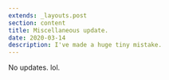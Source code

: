 ```yaml
---
extends: _layouts.post
section: content
title: Miscellaneous update.
date: 2020-03-14
description: I've made a huge tiny mistake.
---
```


No updates. lol.
